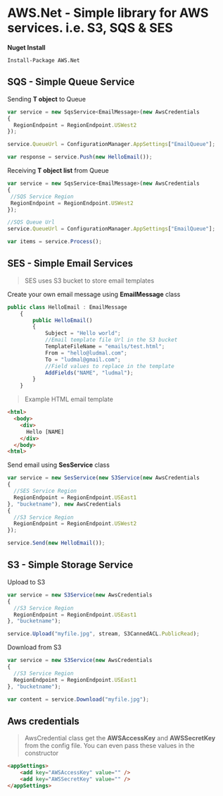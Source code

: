 AWS.Net - Simple library for AWS services. i.e. S3, SQS & SES
==============================================================

**Nuget Install**

```
Install-Package AWS.Net
```

SQS - Simple Queue Service 
--------------------------

Sending **T object** to Queue
```javascript
var service = new SqsService<EmailMessage>(new AwsCredentials
{
  RegionEndpoint = RegionEndpoint.USWest2
});

service.QueueUrl = ConfigurationManager.AppSettings["EmailQueue"];

var response = service.Push(new HelloEmail());
```

Receiving **T object list** from Queue
```javascript
var service = new SqsService<EmailMessage>(new AwsCredentials
{
 //SQS Service Region
 RegionEndpoint = RegionEndpoint.USWest2
});

//SQS Queue Url
service.QueueUrl = ConfigurationManager.AppSettings["EmailQueue"];

var items = service.Process();
```

SES - Simple Email Services
---------------------------
> SES uses S3 bucket to store email templates

Create your own email message using **EmailMessage** class
```javascript
public class HelloEmail : EmailMessage
    {
        public HelloEmail()
        {
            Subject = "Hello world";
            //Email template file Url in the S3 bucket
            TemplateFileName = "emails/test.html";
            From = "hello@ludmal.com";
            To = "ludmal@gmail.com";
            //Field values to replace in the template
            AddFields("NAME", "ludmal");
        }
    }
```

> Example HTML email template 

```html
<html>
  <body>
    <div>
      Hello [NAME]
    </div>
  </body>
<html>
```

Send email using **SesService** class
```javascript
var service = new SesService(new S3Service(new AwsCredentials
{
  //SES Service Region
  RegionEndpoint = RegionEndpoint.USEast1
}, "bucketname"), new AwsCredentials
{
  //S3 Service Region
  RegionEndpoint = RegionEndpoint.USWest2
});

service.Send(new HelloEmail());
```

S3 - Simple Storage Service
---------------------------

Upload to S3

```javascript
var service = new S3Service(new AwsCredentials
{
  //S3 Service Region
  RegionEndpoint = RegionEndpoint.USEast1
}, "bucketname");

service.Upload("myfile.jpg", stream, S3CannedACL.PublicRead);
```

Download from S3

```javascript
var service = new S3Service(new AwsCredentials
{
  //S3 Service Region
  RegionEndpoint = RegionEndpoint.USEast1
}, "bucketname");

var content = service.Download("myfile.jpg");
```

Aws credentials
--------------------

> AwsCredential class get the **AWSAccessKey** and **AWSSecretKey** from the config file. You can even pass these values in the constructor

```html
<appSettings>
    <add key="AWSAccessKey" value="" />
    <add key="AWSSecretKey" value="" />
</appSettings>
```

